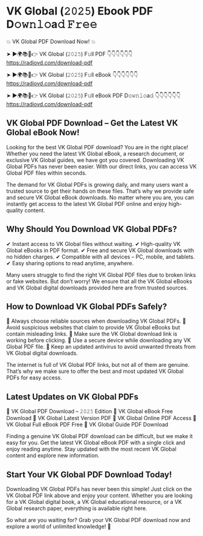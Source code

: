 # VK Global (𝟸𝟶𝟸𝟻) Ebook PDF D𝚘𝚠𝚗𝚕𝚘a𝚍 𝙵𝚛𝚎𝚎

💥 VK Global PDF Download Now! 💥

➤ ►🌍📚📱👉 VK Global (𝟸𝟶𝟸𝟻) F𝚞ll PDF 👇👇👇👇👇👇
https://radiovd.com/download-pdf

➤ ►🌍📚📱👉 VK Global (𝟸𝟶𝟸𝟻) F𝚞ll eBook 👇👇👇👇👇👇
https://radiovd.com/download-pdf

➤ ►🌍📚📱👉 VK Global (𝟸𝟶𝟸𝟻) F𝚞ll eBook PDF D𝚘𝚠𝚗𝚕𝚘a𝚍 👇👇👇👇👇👇
https://radiovd.com/download-pdf

## VK Global PDF Download – Get the Latest VK Global eBook Now!

Looking for the best VK Global PDF download? You are in the right place! Whether you need the latest VK Global eBook, a research document, or exclusive VK Global guides, we have got you covered. Downloading VK Global PDFs has never been easier. With our direct links, you can access VK Global PDF files within seconds.

The demand for VK Global PDFs is growing daily, and many users want a trusted source to get their hands on these files. That’s why we provide safe and secure VK Global eBook downloads. No matter where you are, you can instantly get access to the latest VK Global PDF online and enjoy high-quality content.

## Why Should You Download VK Global PDFs?

✔ Instant access to VK Global files without waiting.
✔ High-quality VK Global eBooks in PDF format.
✔ Free and secure VK Global downloads with no hidden charges.
✔ Compatible with all devices – PC, mobile, and tablets.
✔ Easy sharing options to read anytime, anywhere.

Many users struggle to find the right VK Global PDF files due to broken links or fake websites. But don’t worry! We ensure that all the VK Global eBooks and VK Global digital downloads provided here are from trusted sources.

## How to Download VK Global PDFs Safely?

📌 Always choose reliable sources when downloading VK Global PDFs.
📌 Avoid suspicious websites that claim to provide VK Global eBooks but contain misleading links.
📌 Make sure the VK Global download link is working before clicking.
📌 Use a secure device while downloading any VK Global PDF file.
📌 Keep an updated antivirus to avoid unwanted threats from VK Global digital downloads.

The internet is full of VK Global PDF links, but not all of them are genuine. That’s why we make sure to offer the best and most updated VK Global PDFs for easy access.

## Latest Updates on VK Global PDFs

🔹 VK Global PDF Download – 𝟸𝟶𝟸𝟻 Edition
🔹 VK Global eBook Free Download
🔹 VK Global Latest Version PDF
🔹 VK Global Online PDF Access
🔹 VK Global Full eBook PDF Free
🔹 VK Global Guide PDF Download

Finding a genuine VK Global PDF download can be difficult, but we make it easy for you. Get the latest VK Global eBook PDF with a single click and enjoy reading anytime. Stay updated with the most recent VK Global content and explore new information.

## Start Your VK Global PDF Download Today!

Downloading VK Global PDFs has never been this simple! Just click on the VK Global PDF link above and enjoy your content. Whether you are looking for a VK Global digital book, a VK Global educational resource, or a VK Global research paper, everything is available right here.

So what are you waiting for? Grab your VK Global PDF download now and explore a world of unlimited knowledge! 🚀